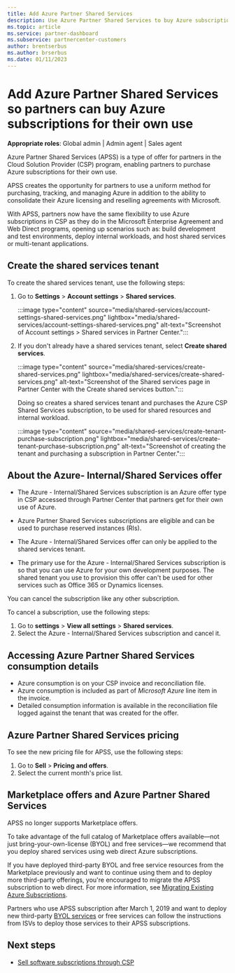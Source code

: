 ```yaml
---
title: Add Azure Partner Shared Services
description: Use Azure Partner Shared Services to buy Azure subscriptions for your own use, and to have a uniform method for purchasing, tracking, and managing Azure.
ms.topic: article
ms.service: partner-dashboard
ms.subservice: partnercenter-customers
author: brentserbus
ms.author: brserbus
ms.date: 01/11/2023
---
```


# Add Azure Partner Shared Services so partners can buy Azure subscriptions for their own use

**Appropriate roles**: Global admin | Admin agent | Sales agent

Azure Partner Shared Services (APSS) is a type of offer for partners in the Cloud Solution Provider (CSP) program, enabling partners to purchase Azure subscriptions for their own use.

APSS creates the opportunity for partners to use a uniform method for purchasing, tracking, and managing Azure in addition to the ability to consolidate their Azure licensing and reselling agreements with Microsoft.

With APSS, partners now have the same flexibility to use Azure subscriptions in CSP as they do in the Microsoft Enterprise Agreement and Web Direct programs, opening up scenarios such as: build development and test environments, deploy internal workloads, and host shared services or multi-tenant applications.

## Create the shared services tenant

To create the shared services tenant, use the following steps:

1. Go to **Settings** > **Account settings** > **Shared services**.

   :::image type="content" source="media/shared-services/account-settings-shared-services.png" lightbox="media/shared-services/account-settings-shared-services.png" alt-text="Screenshot of Account settings > Shared services in Partner Center.":::

2. If you don't already have a shared services tenant, select **Create shared services**.

   :::image type="content" source="media/shared-services/create-shared-services.png" lightbox="media/shared-services/create-shared-services.png" alt-text="Screenshot of the Shared services page in Partner Center with the Create shared services button.":::

   Doing so creates a shared services tenant and purchases the Azure CSP Shared Services subscription, to be used for shared resources and internal workload.

   :::image type="content" source="media/shared-services/create-tenant-purchase-subscription.png" lightbox="media/shared-services/create-tenant-purchase-subscription.png" alt-text="Screenshot of creating the tenant and purchasing a subscription in Partner Center.":::

## About the Azure- Internal/Shared Services offer

- The Azure - Internal/Shared Services subscription is an Azure offer type in CSP accessed through Partner Center that partners get for their own use of Azure.

- Azure Partner Shared Services subscriptions are eligible and can be used to purchase reserved instances (RIs).

- The Azure - Internal/Shared Services offer can only be applied to the shared services tenant.

- The primary use for the Azure - Internal/Shared Services subscription is so that you can use Azure for your own development purposes. The shared tenant you use to provision this offer can't be used for other services such as Office 365 or Dynamics licenses.

You can cancel the subscription like any other subscription.

  To cancel a subscription, use the following steps:

  1. Go to **settings** > **View all settings** > **Shared services**.
  2. Select the Azure - Internal/Shared Services subscription and cancel it.

## Accessing Azure Partner Shared Services consumption details

- Azure consumption is on your CSP invoice and reconciliation file.
- Azure consumption is included as part of *Microsoft Azure* line item in the invoice.
- Detailed consumption information is available in the reconciliation file logged against the tenant that was created for the offer.

## Azure Partner Shared Services pricing

To see the new pricing file for APSS, use the following steps:

1. Go to **Sell** > **Pricing and offers**.
2. Select the current month's price list.

## Marketplace offers and Azure Partner Shared Services

APSS no longer supports Marketplace offers.

To take advantage of the full catalog of Marketplace offers available—not just bring-your-own-license (BYOL) and free services—we recommend that you deploy shared services using web direct Azure subscriptions.

If you have deployed third-party BYOL and free service resources from the Marketplace previously and want to continue using them and to deploy more third-party offerings, you're encouraged to migrate the APSS subscription to web direct. For more information, see [Migrating Existing Azure Subscriptions](/azure/azure-resource-manager/management/move-resource-group-and-subscription).

Partners who use APSS subscription after March 1, 2019 and want to deploy new third-party [BYOL services](https://azuremarketplace.microsoft.com/marketplace/apps?filters=byol) or free services can follow the instructions from ISVs to deploy those services to their APSS subscriptions.

## Next steps

- [Sell software subscriptions through CSP](csp-software-subscriptions.md)
